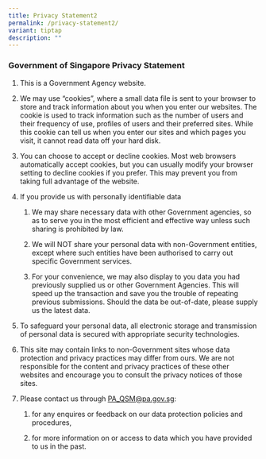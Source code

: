 ```yaml
---
title: Privacy Statement2
permalink: /privacy-statement2/
variant: tiptap
description: ""
---
```

<h3>Government of Singapore Privacy Statement</h3>
<ol data-tight="true" class="tight">
<li>
<p>This is a Government Agency website.</p>
</li>
<li>
<p>We may use “cookies”, where a small data file is sent to your browser
to store and track information about you when you enter our websites. The
cookie is used to track information such as the number of users and their
frequency of use, profiles of users and their preferred sites. While this
cookie can tell us when you enter our sites and which pages you visit,
it cannot read data off your hard disk.</p>
</li>
<li>
<p>You can choose to accept or decline cookies. Most web browsers automatically
accept cookies, but you can usually modify your browser setting to decline
cookies if you prefer. This may prevent you from taking full advantage
of the website.</p>
</li>
<li>
<p>If you provide us with personally identifiable data</p>
<ol data-tight="true" class="tight">
<li>
<p>We may share necessary data with other Government agencies, so as to serve
you in the most efficient and effective way unless such sharing is prohibited
by law.</p>
</li>
<li>
<p>We will NOT share your personal data with non-Government entities, except
where such entities have been authorised to carry out specific Government
services.</p>
</li>
<li>
<p>For your convenience, we may also display to you data you had previously
supplied us or other Government Agencies. This will speed up the transaction
and save you the trouble of repeating previous submissions. Should the
data be out-of-date, please supply us the latest data.</p>
</li>
</ol>
</li>
<li>
<p>To safeguard your personal data, all electronic storage and transmission
of personal data is secured with appropriate security technologies.</p>
</li>
<li>
<p>This site may contain links to non-Government sites whose data protection
and privacy practices may differ from ours. We are not responsible for
the content and privacy practices of these other websites and encourage
you to consult the privacy notices of those sites.</p>
</li>
<li>
<p>Please contact us through&nbsp;<a href="mailto:PA_QSM@pa.gov.sg" rel="noopener noreferrer nofollow" target="_blank"><u>PA_QSM@pa.gov.sg</u></a>:</p>
<ol data-tight="true" class="tight">
<li>
<p>for any enquires or feedback on our data protection policies and procedures,</p>
</li>
<li>
<p>for more information on or access to data which you have provided to us
in the past.</p>
</li>
</ol>
</li>
</ol>
<p></p>